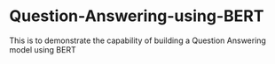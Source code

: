 # Question-Answering-using-BERT
This is to demonstrate the capability of building a Question Answering model using BERT
